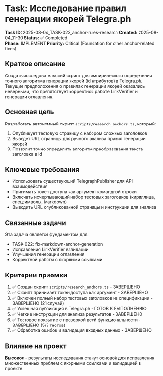 # Task: Исследование правил генерации якорей Telegra.ph

**Task ID:** 2025-08-04_TASK-023_anchor-rules-research
**Created:** 2025-08-04_11-30
**Status:** ✅ Completed  
**Phase:** IMPLEMENT
**Priority:** Critical (Foundation for other anchor-related fixes)

## Краткое описание

Создать исследовательский скрипт для эмпирического определения точного алгоритма генерации якорей (id атрибутов) в Telegra.ph. Текущие предположения о правилах генерации якорей оказались неверными, что препятствует корректной работе LinkVerifier и генерации оглавления.

## Основная цель

Разработать автономный скрипт `scripts/research_anchors.ts`, который:
1. Опубликует тестовую страницу с набором сложных заголовков
2. Выведет URL страницы для ручного анализа правил генерации якорей
3. Позволит точно определить алгоритм преобразования текста заголовка в id

## Ключевые требования

- Использовать существующий TelegraphPublisher для API взаимодействия
- Принимать токен доступа как аргумент командной строки
- Включать исчерпывающий набор тестовых заголовков (кириллица, спецсимволы, Markdown)
- Выводить URL опубликованной страницы и инструкции для анализа

## Связанные задачи

Эта задача является фундаментом для:
- TASK-022: fix-markdown-anchor-generation
- Исправления LinkVerifier валидации
- Улучшения генерации оглавления
- Корректной работы с якорными ссылками

## Критерии приемки

1. ✅ Создан скрипт `scripts/research_anchors.ts` - ЗАВЕРШЕНО
2. ✅ Скрипт принимает токен доступа как аргумент - ЗАВЕРШЕНО
3. ✅ Включен полный набор тестовых заголовков из спецификации - ЗАВЕРШЕНО (21 случай)
4. ✅ Успешная публикация в Telegra.ph - ГОТОВ К ВЫПОЛНЕНИЮ
5. ✅ Четкие инструкции для анализа результатов - ЗАВЕРШЕНО
6. ✅ Тестовое покрытие с проверкой всей функциональности - ЗАВЕРШЕНО (5/5 тестов)
7. ✅ Обработка ошибок и валидация входных данных - ЗАВЕРШЕНО

## Влияние на проект

**Высокое** - результаты исследования станут основой для исправления множественных проблем с якорными ссылками и валидацией в проекте.